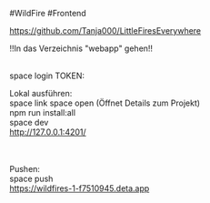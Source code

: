 #WildFire
#Frontend

https://github.com/Tanja000/LittleFiresEverywhere

!!In das Verzeichnis "webapp" gehen!! </br></br>

space login
TOKEN: <my token>

Lokal ausführen: </br>
    space link <project ID>
    space open (Öffnet Details zum Projekt)</br>
    npm run install:all </br>
    space dev </br>
    http://127.0.0.1:4201/ </br>
</br></br>

Pushen:</br>
    space push</br>
    https://wildfires-1-f7510945.deta.app



